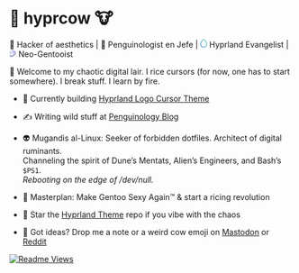 <!-- <img src="https://avatars.githubusercontent.com/u/181585218?v=4" width="70" align="left" />
-->
# 👾 hyprcow 🐮
🎩 Hacker of aesthetics | 🐧 Penguinologist en Jefe | <img src="hyprlogo.svg" width="12" /> Hyprland Evangelist | <img src="Gentoo-logo-peach.svg" width="12" /> Neo-Gentooist

🧠 Welcome to my chaotic digital lair. I rice cursors (for now, one has to start somewhere). I break stuff. I learn by fire.

- 🧪 Currently building [Hyprland Logo Cursor Theme](https://github.com/hyprcow/hyprland_theme)
- ✍️ Writing wild stuff at [Penguinology Blog](https://penguinology1.wordpress.com/)
- 👽 Mugandis al-Linux: Seeker of forbidden dotfiles. Architect of digital ruminants.  
Channeling the spirit of Dune’s Mentats, Alien’s Engineers, and Bash’s `$PS1`.  
*Rebooting on the edge of /dev/null.*
- 🧠 Masterplan: Make Gentoo Sexy Again™ & start a ricing revolution

- 🐄 Star the [Hyprland Theme](https://github.com/hyprcow/hyprland_theme) repo if you vibe with the chaos
- 📨 Got ideas? Drop me a note or a weird cow emoji on [Mastodon](#) or [Reddit](#)

[![Readme Views](https://komarev.com/ghpvc/?username=hyprcow&color=blueviolet)](https://github.com/yourusername)


<!--
**JBluemchen80/JBluemchen80** is a ✨ _special_ ✨ repository because its `README.md` (this file) appears on your GitHub profile.

Here are some ideas to get you started:

- 🔭 I’m currently working on ...
- 🌱 I’m currently learning ...
- 👯 I’m looking to collaborate on ...
- 🤔 I’m looking for help with ...
- 💬 Ask me about ...
- 📫 How to reach me: ...
- 😄 Pronouns: ...
- ⚡ Fun fact: ...
-->
